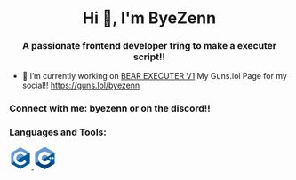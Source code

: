 <h1 align="center">Hi 👋, I'm ByeZenn</h1>
<h3 align="center">A passionate frontend developer tring to make a executer script!!</h3>

- 🔭 I’m currently working on [BEAR EXECUTER V1](https://discord.com/channels/1280995995458732082/1281000424803012723)
My Guns.lol Page for my social!! https://guns.lol/byezenn
<h3 align="left">Connect with me: byezenn or on the discord!!</h3>
<p align="left">
</p>

<h3 align="left">Languages and Tools:</h3>
<p align="left"> <a href="https://www.cprogramming.com/" target="_blank" rel="noreferrer"> <img src="https://raw.githubusercontent.com/devicons/devicon/master/icons/c/c-original.svg" alt="c" width="40" height="40"/> </a> <a href="https://www.w3schools.com/cpp/" target="_blank" rel="noreferrer"> <img src="https://raw.githubusercontent.com/devicons/devicon/master/icons/cplusplus/cplusplus-original.svg" alt="cplusplus" width="40" height="40"/> </a> </p>
